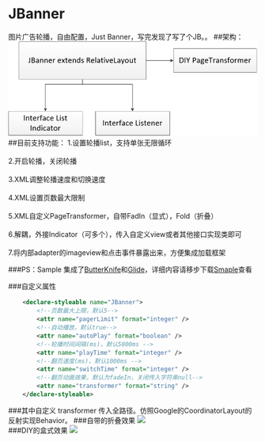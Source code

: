 # JBanner
图片广告轮播，自由配置，Just Banner，写完发现了写了个JB。。
##架构：
![](https://github.com/TruthKeeper/JBanner/blob/master/screenshots/framework.jpg)
##目前支持功能：
1.设置轮播list，支持单张无限循环<br><br>
2.开启轮播，关闭轮播<br><br>
3.XML调整轮播速度和切换速度<br><br>
4.XML设置页数最大限制<br><br>
5.XML自定义PageTransformer，自带FadIn（显式），Fold（折叠）<br><br>
6.解耦，外接Indicator（可多个），传入自定义view或者其他接口实现类即可<br><br>
7.将内部adapter的imageview和点击事件暴露出来，方便集成加载框架

###PS：Sample 集成了[ButterKnife](https://github.com/JakeWharton/butterknife)和[Glide](https://github.com/bumptech/glide)，详细内容请移步下载[Smaple](https://github.com/TruthKeeper/JBanner/blob/master/sample_1.1.apk)查看

###自定义属性

```xml
    <declare-styleable name="JBanner">
        <!--页数最大上限，默认5-->
        <attr name="pagerLimit" format="integer" />
        <!--自动播放，默认true-->
        <attr name="autoPlay" format="boolean" />
        <!--轮播时间间隔(ms)，默认5000ms -->
        <attr name="playTime" format="integer" />
        <!--翻页速度(ms)，默认1000ms -->
        <attr name="switchTime" format="integer" />
        <!--翻页动画效果，默认为fadeIn，关闭传入字符串null-->
        <attr name="transformer" format="string" />
    </declare-styleable>
```

###其中自定义 transformer 传入全路径。仿照Google的CoordinatorLayout的反射实现Behavior。
###自带的折叠效果
![](https://github.com/TruthKeeper/JBanner/blob/master/screenshots/fold.gif)  
###DIY的盒式效果
![](https://github.com/TruthKeeper/JBanner/blob/master/screenshots/box.gif)  
